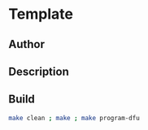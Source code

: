 # Template

## Author

<!-- Insert Your Name Here -->

## Description

<!-- Describe your example here -->

## Build

```bash
make clean ; make ; make program-dfu
```
